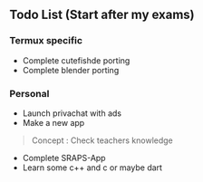 ## Todo List (Start after my exams)

### Termux specific 
* Complete cutefishde porting
* Complete blender porting

### Personal 
* Launch privachat with ads
* Make a new app

> Concept : Check teachers knowledge

* Complete SRAPS-App
* Learn some c++ and c or maybe dart
